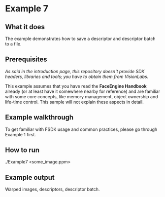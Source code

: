 # Example 7
## What it does
The example demonstrates how to save a descriptor and descriptor batch to a file.

## Prerequisites
*As said in the introduction page, this repository doesn't provide SDK headers, libraries and tools;
you have to obtain them from VisionLabs.*

This example assumes that you have read the **FaceEngine Handbook** already
(or at least have it somewhere nearby for reference) and are familiar with some core concepts,
like memory management, object ownership and life-time control. This sample will not explain
these aspects in detail.

## Example walkthrough
To get familiar with FSDK usage and common practices, please go through Example 1 first.

## How to run
./Example7 <some_image.ppm>

## Example output
Warped images, descriptors, descriptor batch.
